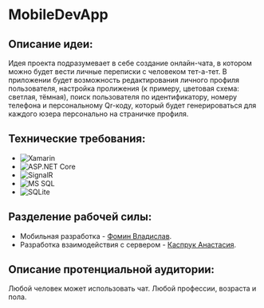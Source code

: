 # MobileDevApp

## Описание идеи: ##
Идея проекта подразумевает в себе создание онлайн-чата, в котором можно будет вести личные переписки с человеком тет-а-тет. В приложении будет возможность редактирования личного профиля пользователя, настройка пролижения (к примеру, цветовая схема: светлая, тёмная), поиск пользователя по идентификатору, номеру телефона и персональному Qr-коду, который будет генерироваться для каждого юзера персонально на страничке профиля.

## Технические требования: ##
* ![Xamarin](https://chocolatey.org/content/packageimages/microsoft-build-tools-2013.2013.1.png "Xamarin")
* ![ASP.NET Core](https://blog.tedd.no/wp-content/uploads/2019/06/128-Bitmap-BIG_ASP.NET-Core-MVC-Logo_2colors_Square_RGB.png "ASP.NET Core")
* ![SignalR](https://i.imgur.com/6S9rruv.png "SignalR")
* ![MS SQL](https://i.imgur.com/R51VwRt.png "MS SQL")
* ![SQLite](https://i.imgur.com/9pQ4ee7.png "SQLite")
  
## Разделение рабочей силы: ##
* Мобильная разработка - [Фомин Владислав](https://github.com/FominVlad "Фомин Владислав").
* Разработка взаимодействия с сервером - [Каспрук Анастасия](https://github.com/KasprukNastia "Каспрук Анастасия").
  
## Описание протенциальной аудитории: ##
Любой человек может использовать чат. Любой профессии, возраста и пола.
